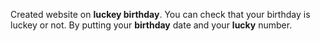 Created website on **luckey birthday**. You can check that your birthday is luckey or not. By putting your **birthday** date and your **lucky** number.
